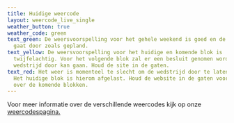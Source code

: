 ```yaml
---
title: Huidige weercode
layout: weercode_live_single
weather_button: true
weather_code: green
text_green: De weersvoorspelling voor het gehele weekend is goed en de wedstrijd
  gaat door zoals gepland.
text_yellow: De weersvoorspelling voor het huidige en komende blok is
  twijfelachtig. Voor het volgende blok zal er een besluit genomen worden of de
  wedstrijd door kan gaan. Houd de site in de gaten.
text_red: Het weer is momenteel te slecht om de wedstrijd door te laten gaan.
  Het huidige blok is hierom afgelast. Houd de website in de gaten voor updates
  over de komende blokken.
---
```

Voor meer informatie over de verschillende weercodes kijk op onze [weercodespagina.](../weercodes/)

